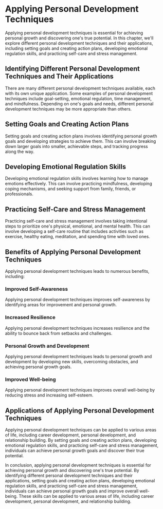 Applying Personal Development Techniques
=================================================

Applying personal development techniques is essential for achieving personal growth and discovering one's true potential. In this chapter, we'll explore different personal development techniques and their applications, including setting goals and creating action plans, developing emotional regulation skills, and practicing self-care and stress management.

Identifying Different Personal Development Techniques and Their Applications
----------------------------------------------------------------------------

There are many different personal development techniques available, each with its own unique application. Some examples of personal development techniques include goal-setting, emotional regulation, time management, and mindfulness. Depending on one's goals and needs, different personal development techniques may be more appropriate than others.

Setting Goals and Creating Action Plans
---------------------------------------

Setting goals and creating action plans involves identifying personal growth goals and developing strategies to achieve them. This can involve breaking down larger goals into smaller, achievable steps, and tracking progress along the way.

Developing Emotional Regulation Skills
--------------------------------------

Developing emotional regulation skills involves learning how to manage emotions effectively. This can involve practicing mindfulness, developing coping mechanisms, and seeking support from family, friends, or professionals.

Practicing Self-Care and Stress Management
------------------------------------------

Practicing self-care and stress management involves taking intentional steps to prioritize one's physical, emotional, and mental health. This can involve developing a self-care routine that includes activities such as exercise, healthy eating, meditation, and spending time with loved ones.

Benefits of Applying Personal Development Techniques
----------------------------------------------------

Applying personal development techniques leads to numerous benefits, including:

### Improved Self-Awareness

Applying personal development techniques improves self-awareness by identifying areas for improvement and personal growth.

### Increased Resilience

Applying personal development techniques increases resilience and the ability to bounce back from setbacks and challenges.

### Personal Growth and Development

Applying personal development techniques leads to personal growth and development by developing new skills, overcoming obstacles, and achieving personal growth goals.

### Improved Well-being

Applying personal development techniques improves overall well-being by reducing stress and increasing self-esteem.

Applications of Applying Personal Development Techniques
--------------------------------------------------------

Applying personal development techniques can be applied to various areas of life, including career development, personal development, and relationship building. By setting goals and creating action plans, developing emotional regulation skills, and practicing self-care and stress management, individuals can achieve personal growth goals and discover their true potential.

In conclusion, applying personal development techniques is essential for achieving personal growth and discovering one's true potential. By identifying different personal development techniques and their applications, setting goals and creating action plans, developing emotional regulation skills, and practicing self-care and stress management, individuals can achieve personal growth goals and improve overall well-being. These skills can be applied to various areas of life, including career development, personal development, and relationship building.


